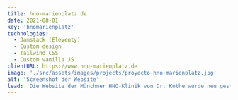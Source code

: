 ```yaml
---
title: hno-marienplatz.de
date: 2021-08-01
key: 'hnomarienplatz'
technologies:
  - Jamstack (Eleventy)
  - Custom design
  - Tailwind CSS
  - Custom vanilla JS
clientURL: https://www.hno-marienplatz.de
image: './src/assets/images/projects/proyecto-hno-marienplatz.jpg'
alt: 'Screenshot der Website'
lead: 'Die Website der Münchner HNO-Klinik von Dr. Kothe wurde neu gestaltet, um ein klares, vertrauenserweckendes Auftreten  zu bieten. Die Seite lief zuvor mit Wordpress. Der Relaunch verlief reibungslos und ohne Ranking-Verluste. Dank der Optimierung wird die Website nun in den Suchmaschinen deutlich besser gefunden.'
---
```

